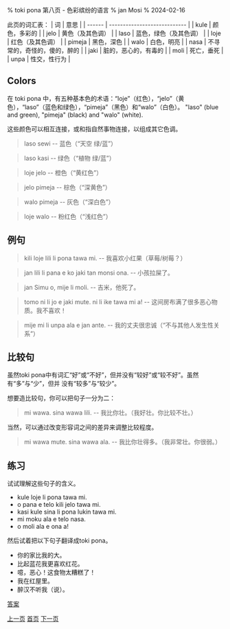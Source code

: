 % toki pona 第八页 - 色彩缤纷的语言
% jan Mosi
% 2024-02-16

此页的词汇表：
| 词     | 意思                         |
| ------ | ---------------------------- |
| kule   | 颜色，多彩的                 |
| jelo   | 黄色（及其色调）             |
| laso   | 蓝色，绿色（及其色调）       |
| loje   | 红色（及其色调）             |
| pimeja | 黑色，深色                   |
| walo   | 白色，明亮                   |
| nasa   | 不寻常的，奇怪的，傻的，醉的 |
| jaki   | 脏的，恶心的，有毒的         |
| moli   | 死亡，垂死                   |
| unpa   | 性交，性行为                 |

## Colors

在 toki pona 中，有五种基本色的术语：“loje”（红色），“jelo”（黄色），“laso”（蓝色和绿色），“pimeja”（黑色）和“walo”（白色）。
"laso" (blue and green), "pimeja" (black) and "walo" (white).

这些颜色可以相互连接，或和指自然事物连接，以组成其它色调。

> laso sewi -- 蓝色（“天空 绿/蓝”）

> laso kasi -- 绿色（“植物 绿/蓝”）

> loje jelo -- 橙色（“黄红色”）

> jelo pimeja -- 棕色（“深黄色”）

> walo pimeja -- 灰色（“深白色”）

> loje walo -- 粉红色（“浅红色”）

## 例句

> kili loje lili li pona tawa mi. -- 我喜欢小红果（草莓/树莓？）

> jan lili li pana e ko jaki tan monsi ona. -- 小孩拉屎了。

> jan Simu o, mije li moli. -- 吉米，他死了。

> tomo ni li jo e jaki mute. ni li ike tawa mi a! -- 这间房布满了很多恶心物质。我不喜欢！

> mije mi li unpa ala e jan ante. -- 我的丈夫很忠诚（“不与其他人发生性关系”）

## 比较句

虽然toki pona中有词汇“好”或“不好”，但并没有“较好”或“较不好”。虽然有“多”与“少”，但并
没有“较多”与“较少”。

想要造比较句，你可以把句子一分为二：

> mi wawa. sina wawa lili. -- 我比你壮。（我好壮。你比较不壮。）

当然，可以通过改变形容词之间的差异来调整比较程度。

> mi wawa mute. sina wawa ala. -- 我比你壮得多。（我非常壮。你很弱。）

## 练习

试试理解这些句子的含义。

* kule loje li pona tawa mi.
* o pana e telo kili jelo tawa mi. 
* kasi kule sina li pona lukin tawa mi.
* mi moku ala e telo nasa.
* o moli ala e ona a!

然后试着把以下句子翻译成toki pona。

* 你的家比我的大。
* 比起蓝花我更喜欢红花。
* 噫，恶心！这食物太糟糕了！
* 我在红屋里。
* 醉汉不听我（说）。

[答案](zh_answers.html#p8)

[上一页](zh_7.html) [首页](zh_index.html) [下一页](zh_9.html)
